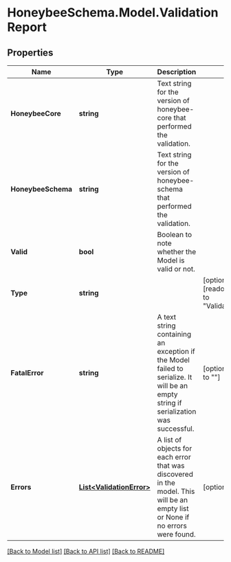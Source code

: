 
# HoneybeeSchema.Model.ValidationReport

## Properties

Name | Type | Description | Notes
------------ | ------------- | ------------- | -------------
**HoneybeeCore** | **string** | Text string for the version of honeybee-core that performed the validation. | 
**HoneybeeSchema** | **string** | Text string for the version of honeybee-schema that performed the validation. | 
**Valid** | **bool** | Boolean to note whether the Model is valid or not. | 
**Type** | **string** |  | [optional] [readonly] [default to "ValidationReport"]
**FatalError** | **string** | A text string containing an exception if the Model failed to serialize. It will be an empty string if serialization was successful. | [optional] [default to ""]
**Errors** | [**List&lt;ValidationError&gt;**](ValidationError.md) | A list of objects for each error that was discovered in the model. This will be an empty list or None if no errors were found. | [optional] 

[[Back to Model list]](../README.md#documentation-for-models)
[[Back to API list]](../README.md#documentation-for-api-endpoints)
[[Back to README]](../README.md)

